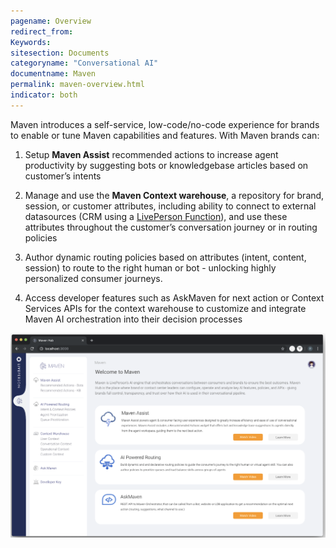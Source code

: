 ```yaml
---
pagename: Overview
redirect_from:
Keywords:
sitesection: Documents
categoryname: "Conversational AI"
documentname: Maven
permalink: maven-overview.html
indicator: both
---
```


Maven introduces a self-service, low-code/no-code experience for brands to enable or tune Maven capabilities and features. With Maven brands can:

1. Setup **Maven Assist** recommended actions to increase agent productivity by suggesting bots or knowledgebase articles based on customer’s intents

2. Manage and use the **Maven Context warehouse**, a repository for brand, session, or customer attributes, including ability to connect to external datasources (CRM using a [LivePerson Function](liveperson-functions-overview.html)), and use these attributes throughout the customer’s conversation journey or in routing policies

3. Author dynamic routing policies based on attributes (intent, content, session) to route to the right human or bot - unlocking highly personalized consumer journeys.

4. Access developer features such as AskMaven for next action or Context Services APIs for the context warehouse to customize and integrate Maven AI orchestration into their decision processes 

<img class="fancyimage" width="750" src="img/maven/image_0.png">
